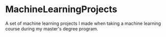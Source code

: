 # MachineLearningProjects
A set of machine learning projects I made when taking a machine learning course during my master's degree program.
